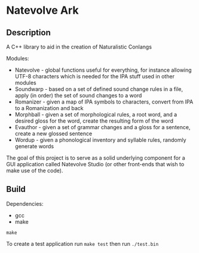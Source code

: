 # Natevolve Ark

## Description

A C++ library to aid in the creation of Naturalistic Conlangs

Modules:

- Natevolve - global functions useful for everything, for instance allowing UTF-8 characters which is needed for the IPA stuff used in other modules
- Soundwarp - based on a set of defined sound change rules in a file, apply (in order) the set of sound changes to a word
- Romanizer - given a map of IPA symbols to characters, convert from IPA to a Romanization and back
- Morphball - given a set of morphological rules, a root word, and a desired gloss for the word, create the resulting form of the word
- Evauthor - given a set of grammar changes and a gloss for a sentence, create a new glossed sentence
- Wordup - given a phonological inventory and syllable rules, randomly generate words

The goal of this project is to serve as a solid underlying component for a GUI application called Natevolve Studio (or other front-ends that wish to make use of the code).

## Build

Dependencies:

- gcc
- make

`make`

To create a test application run `make test` then run `./test.bin`


